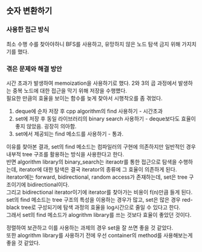 ## 숫자 변환하기  

### 사용한 접근 방식  
최소 수행 수를 찾아야하니 BFS를 사용하고, 유망하지 않은 노드 탐색 금지 위해 가지치기를 했다.  

### 겪은 문제와 해결 방안  
시간 초과가 발생하여 memoization을 사용하기로 했다. 2와 3의 곱 과정에서 발생하는 중복 노드에 대한 접근을 막기 위해 저장을 수행헀다.  
필요한 만큼의 효율을 보이는 함수를 늦게 찾아서 시행착오를 좀 겪었다.  

1. deque에 순차 저장 후 cpp algorithm의 find 사용하기 - 시간초과
2. set에 저장 후 동일 라이브러리의 binary search 사용하기 - deque보다도 효율이 좋지 않았음. 굉장히 의아함.
3. set에서 제공되는 find 메소드를 사용하기 - 통과.

이유를 찾아본 결과, set의 find 메소드는 컴파일러의 구현에 의존하지만 일반적인 경우 내부적 tree 구조를 활용하는 방식을 사용한다고 한다.  
반면 algorithm library의 binary_search는 iteraotr를 통한 접근으로 탐색을 수행하는데, iterator에 대한 탐색은 결국 iterator의 종류에 그 효율이 의존하게 된다.  
iterator에는 forward, bidirectional, random access가 존재하는데, set은 tree 구조이기에 bidirectional이다.  
그리고 bidirectional iterator이기에 iterator를 찾아가는 비용이 f(n)만큼 들게 된다.  
set의 find 메소드는 tree 구조의 특성을 이용하는 경우가 많고, set은 많은 경우 red-black tree로 구성되기에 탐색 과정의 효율을 log시간으로 줄일 수 있다고 한다.  
그래서 set의 find 메소드가 alogrithm library를 쓰는 것보다 효율이 좋았던 것이다.  
  
정렬하여 보관하고 이를 사용하는 과제의 경우 set을 잘 쓰면 좋을 것 같았다.  
또한 alogrithm library를 사용하기 전에 우선 container의 method를 사용해보는게 좋을 것 같았다.  
